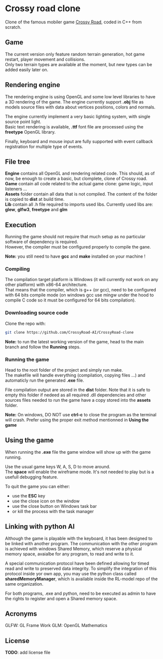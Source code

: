# Crossy road clone

Clone of the famous mobiler game [Crossy Road](https://www.crossyroad.com/), coded in C++ from scratch.

## Game

The current version only feature random terrain generation, hot game restart, player movement and collisions. <br />
Only two terrain types are available at the moment, but new types can be added easily later on.

## Rendering engine

The rendering engine is using OpenGL and some low level libraries to have a 3D rendering of the game. The engine currently support **.obj** file as models source files with data about vertices positions, colors and normals.

The engine currently implement a very basic lighting system, with single source point light. <br />
Basic text rendering is available, **.ttf** font file are processed using the **freetype** OpenGL library.

Finally, keyboard and mouse input are fully supported with event callback registration for multiple type of events.

## File tree

**Engine** contains all OpenGL and rendering related code. This should, as of now, be enough to create a basic, but clomplete, clone of Crossy road. <br />
**Game** contain all code related to the actual game clone: game logic, input listeners ... <br />
**Assets** folder contain all data that is not compiled. The content of the folder is copied to **dist** at build time. <br />
**Lib** contain all .h file required to imports used libs. Currently used libs are: **glew**, **glfw3**, **freetype** and **glm**

## Execution

Running the game should not require that much setup as no particular software of dependency is required. <br />
However, the compiler must be configured properly to compile the gane.

**Note:** you still need to have **gcc** and **make** installed on your machine !

### Compiling

The compilation target platform is Windows (it will currently not work on any other platform) with x86-64 architecture. <br />
That means that the compiler, which is g++ (or gcc), need to be configured with 64 bits compile mode (on windows gcc use mingw under the hood to compile C code so it must be configured for 64 bits compilation).

### Downloading source code

Clone the repo with:
```sh
git clone https://github.com/CrossyRoad-AI/CrossyRoad-clone
```

**Note:** to run the latest working version of the game, head to the main branch and follow the **Running** steps.

### Running the game

Head to the root folder of the project and simply run make. <br />
The makefile will handle everything (compilation, copying files ...) and automaticly run the generated **.exe** file.

File compilation output are stored in the **dist** folder. Note that it is safe to empty this folder if nedeed as all required .dll dependencies and other sources files needed to run the game have a copy stored into the **assets** folder.

**Note:** On windows, DO NOT use **ctrl-c** to close the program as the terminal will crash. Prefer using the proper exit method mentionned in **Using the game**

## Using the game

When running the **.exe** file the game window will show up with the game running.

Use the usual game keys W, A, S, D to move around. <br />
The **space** will enable the wireframe mode. It's not needed to play but is a usefull debugging feature.

To quit the game you can either:
- use the **ESC** key
- use the close icon on the window
- use the close button on Windows task bar
- or kill the process with the task manager

## Linking with python AI

Although the game is playable with the keyboard, it has been designed to be linked with another program. The communication with the other program is achieved with windows Shared Memory, which reserve a physical memory space, avaialbe for any program, to read and write to it.

A special communication protocol have been defined allowing for timed read and write to preserved data integrity. To simplify the integration of this protocol inside yor own app, you may use the python class called **sharedMemoryManager**, which is available inside the RL-model repo of the same organization.

For both programs, .exe and python, need to be executed as admin to have the rights to register and open a Shared memory space.

## Acronyms

GLFW: GL Frame Work
GLM: OpenGL Mathematics

## License

**TODO**: add license file
